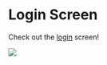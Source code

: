 # Login Screen

Check out the <a href="https://nickanderson038.github.io/login-screen/" target="_blank">login</a> screen!

<img src="https://s3-alpha.figma.com/hub/file/1246751323/77dc95c6-0c3d-4fad-9ecf-41df009839eb-cover.png" wight="300"/>
